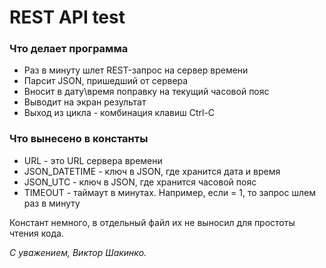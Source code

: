 # REST API test

### Что делает программа

* Раз в минуту шлет REST-запрос на сервер времени
* Парсит JSON, пришедший от сервера
* Вносит в дату\время поправку на текущий часовой пояс
* Выводит на экран результат
* Выход из цикла - комбинация клавиш Ctrl-C

### Что вынесено в константы

* URL - это URL сервера времени
* JSON_DATETIME - ключ в JSON, где хранится дата и время
* JSON_UTC - ключ в JSON, где хранится часовой пояс
* TIMEOUT - таймаут в минутах. Например, если = 1, то запрос шлем раз в минуту

Констант немного, в отдельный файл их не выносил для простоты чтения кода.


_С уважением, Виктор Шакинко._
